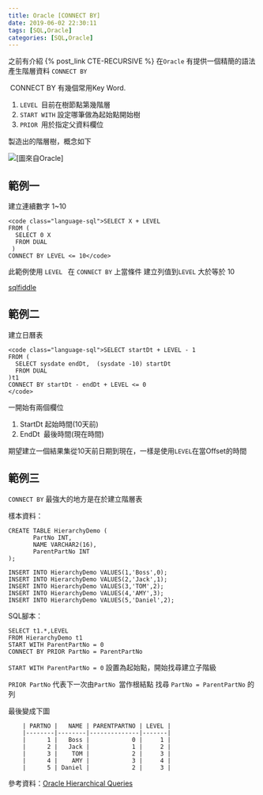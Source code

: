 ```yaml
---
title: Oracle [CONNECT BY]
date: 2019-06-02 22:30:11
tags: [SQL,Oracle]
categories: [SQL,Oracle]
---
```


之前有介紹 {% post_link CTE-RECURSIVE %} 在`Oracle` 有提供一個精簡的語法產生階層資料 `CONNECT BY`

 CONNECT BY 有幾個常用Key Word.

1.  `LEVEL `目前在樹節點第幾階層
2.  `START WITH` 設定哪筆做為起始點開始樹
3.  `PRIOR `用於指定父資料欄位

製造出的階層樹，概念如下

![](https://docs.oracle.com/cd/B19306_01/server.102/b14200/img/sqlrf002.gif)[圖來自Oracle]

## 範例一

<div class="note note--normal">建立連續數字 1~10</div>

    <code class="language-sql">SELECT X + LEVEL
    FROM (
      SELECT 0 X 
      FROM DUAL
     )
    CONNECT BY LEVEL <= 10</code>

此範例使用 `LEVEL ` 在 `CONNECT BY` 上當條件 建立列值到`LEVEL` 大於等於 10

[sqlfiddle](https://rextester.com/WLJA28068)

## 範例二

建立日曆表

    <code class="language-sql">SELECT startDt + LEVEL - 1
    FROM (
      SELECT sysdate endDt,  (sysdate -10) startDt
      FROM DUAL
    )t1
    CONNECT BY startDt - endDt + LEVEL <= 0
    </code>

一開始有兩個欄位 

1.  StartDt 起始時間(10天前)
2.  EndDt  最後時間(現在時間)

期望建立一個結果集從10天前日期到現在，一樣是使用`LEVEL`在當Offset的時間

## 範例三

`CONNECT BY` 最強大的地方是在於建立階層表

樣本資料：

    CREATE TABLE HierarchyDemo (
           PartNo INT,
           NAME VARCHAR2(16),
           ParentPartNo INT
    );

    INSERT INTO HierarchyDemo VALUES(1,'Boss',0);
    INSERT INTO HierarchyDemo VALUES(2,'Jack',1);
    INSERT INTO HierarchyDemo VALUES(3,'TOM',2);
    INSERT INTO HierarchyDemo VALUES(4,'AMY',3);
    INSERT INTO HierarchyDemo VALUES(5,'Daniel',2);


SQL腳本：

    SELECT t1.*,LEVEL
    FROM HierarchyDemo t1
    START WITH ParentPartNo = 0
    CONNECT BY PRIOR PartNo = ParentPartNo

`START WITH ParentPartNo = 0` 設置為起始點，開始找尋建立子階級

`PRIOR PartNo` 代表下一次由`PartNo `當作根結點 找尋 `PartNo = ParentPartNo` 的列

最後變成下圖

        | PARTNO |   NAME | PARENTPARTNO | LEVEL |
        |--------|--------|--------------|-------|
        |      1 |   Boss |            0 |     1 |
        |      2 |   Jack |            1 |     2 |
        |      3 |    TOM |            2 |     3 |
        |      4 |    AMY |            3 |     4 |
        |      5 | Daniel |            2 |     3 |

參考資料：[Oracle Hierarchical Queries](https://docs.oracle.com/cd/B19306_01/server.102/b14200/queries003.htm)

